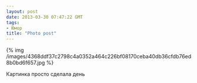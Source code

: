 ```yaml
---
layout: post
date: 2013-03-30 07:47:22 GMT
tags:
- Юмор
title: "Photo post"
---
```

{% img /images/4368ddf37c2798c4a0352a464c226bf08170ceba40db36cfdb76ed8b0bd6f657.jpg %}

<p><span>Картинка просто сделала день</span></p>
<p></p>